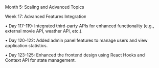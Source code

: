 Month 5: Scaling and Advanced Topics



Week 17: Advanced Features Integration


•	Day 117-119: Integrated third-party APIs for enhanced functionality (e.g., external movie API, weather API, etc.).


•	Day 120-122: Added admin panel features to manage users and view application statistics.



•	Day 123-125: Enhanced the frontend design using React Hooks and Context API for state management.
